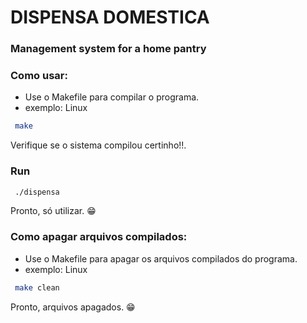 # DISPENSA DOMESTICA
### Management system for a home pantry


### Como usar:
-  Use o Makefile para compilar o programa. 
-  exemplo: Linux
```sh
 make 
```

Verifique se o sistema compilou certinho!!.

### Run
```sh
 ./dispensa
```
Pronto, só utilizar. 😁

### Como apagar arquivos compilados:
-  Use o Makefile para apagar os arquivos compilados  do programa. 
-  exemplo: Linux
```sh
 make clean
```

Pronto, arquivos apagados. 😁

